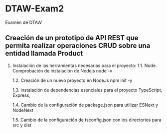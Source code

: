 # DTAW-Exam2

Examen de DTAW

## Creación de un prototipo de API REST que permita realizar operaciones CRUD sobre una entidad llamada Product

1. Instalación de las herramientas necesarias para el proyecto:
   1.1. Node. Comprobación de instalación de Nodejs
   node -v

   1.2. Creación de un nuevo proyecto en NodeJs
   npm init -y

   1.3. instalación de dependencias esenciales para el proyecto TypeScript, Express,

   1.4. Cambio de la configuración de package.json para utilizar ESNext y NodeNext

   1.5. Cambio de la configuración de tsconfig.json con los directorios para src y dist
